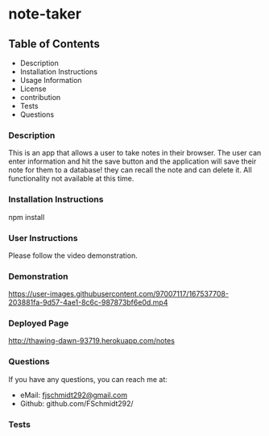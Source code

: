 # note-taker
  
  ## Table of Contents
  - Description
  - Installation Instructions
  - Usage Information
  - License
  - contribution
  - Tests
  - Questions
  
  ### Description 
  This is an app that allows a user to take notes in their browser. The user can enter information and hit the save button and the application will save their note for them to a database! they can recall the note and can delete it. All functionality not available at this time.

  ### Installation Instructions
  npm install

  ### User Instructions
  Please follow the video demonstration.

  ### Demonstration
  

https://user-images.githubusercontent.com/97007117/167537708-203881fa-9d57-4ae1-8c6c-987873bf6e0d.mp4


  ### Deployed Page
  http://thawing-dawn-93719.herokuapp.com/notes

  ### Questions
  If you have any questions, you can reach me at:
  - eMail: fjschmidt292@gmail.com
  - Github: github.com/FSchmidt292/

  ### Tests
